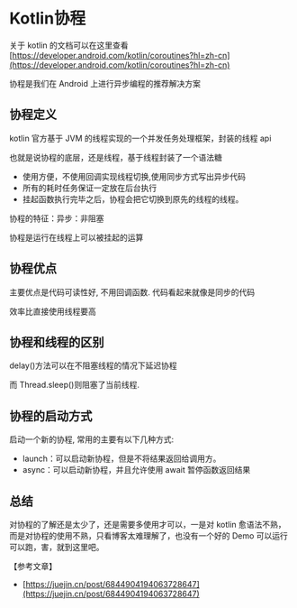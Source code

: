 # Kotlin协程

关于 kotlin 的文档可以在这里查看 [https://developer.android.com/kotlin/coroutines?hl=zh-cn](https://developer.android.com/kotlin/coroutines?hl=zh-cn)

协程是我们在 Android 上进行异步编程的推荐解决方案

## 协程定义

kotlin 官方基于 JVM 的线程实现的一个并发任务处理框架，封装的线程 api

也就是说协程的底层，还是线程，基于线程封装了一个语法糖

* 使用方便，不使用回调实现线程切换,使用同步方式写出异步代码
* 所有的耗时任务保证一定放在后台执行
* 挂起函数执行完毕之后，协程会把它切换到原先的线程的线程。

协程的特征：异步：非阻塞

协程是运行在线程上可以被挂起的运算

## 协程优点

主要优点是代码可读性好, 不用回调函数. 代码看起来就像是同步的代码

效率比直接使用线程要高

## 协程和线程的区别

delay\(\)方法可以在不阻塞线程的情况下延迟协程

而 Thread.sleep\(\)则阻塞了当前线程.

## 协程的启动方式

启动一个新的协程, 常用的主要有以下几种方式:

* launch：可以启动新协程，但是不将结果返回给调用方。
* async：可以启动新协程，并且允许使用 await 暂停函数返回结果

## 总结

对协程的了解还是太少了，还是需要多使用才可以，一是对 kotlin 愈语法不熟，而是对协程的使用不熟，只看博客太难理解了，也没有一个好的 Demo 可以运行可以跑，害，就到这里吧。

【参考文章】

* [https://juejin.cn/post/6844904194063728647](https://juejin.cn/post/6844904194063728647)

